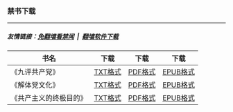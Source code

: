 ### 禁书下载

---
##### 友情链接：[免翻墙看禁闻](https://github.com/gfw-breaker/banned-news3) &nbsp;|&nbsp; [翻墙软件下载](https://github.com/gfw-breaker/nogfw)

| 书名 | 下载 | 下载 | 下载 |
|---|---|---|---|
| 《九评共产党》 | [TXT格式](https://y2mate.com/zh-cn/search/) | [PDF格式](?raw=true) | [EPUB格式](?raw=true) |
| 《解体党文化》 | [TXT格式](https://y2mate.com/zh-cn/search/) | [PDF格式](?raw=true) | [EPUB格式](?raw=true) |
| 《共产主义的终极目的》 | [TXT格式](https://y2mate.com/zh-cn/search/) | [PDF格式](?raw=true) | [EPUB格式](?raw=true) |
